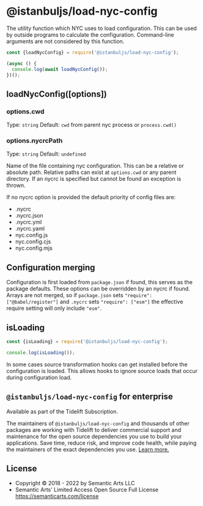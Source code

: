 # @istanbuljs/load-nyc-config

The utility function which NYC uses to load configuration.
This can be used by outside programs to calculate the configuration.
Command-line arguments are not considered by this function.

```js
const {loadNycConfig} = require('@istanbuljs/load-nyc-config');

(async () {
  console.log(await loadNycConfig());
})();
```

## loadNycConfig([options])

### options.cwd

Type: `string`
Default: `cwd` from parent nyc process or `process.cwd()`

### options.nycrcPath

Type: `string`
Default: `undefined`

Name of the file containing nyc configuration.
This can be a relative or absolute path.
Relative paths can exist at `options.cwd` or any parent directory.
If an nycrc is specified but cannot be found an exception is thrown.

If no nycrc option is provided the default priority of config files are:

* .nycrc
* .nycrc.json
* .nycrc.yml
* .nycrc.yaml
* nyc.config.js
* nyc.config.cjs
* nyc.config.mjs

## Configuration merging

Configuration is first loaded from `package.json` if found, this serves as the package
defaults.  These options can be overridden by an nycrc if found.  Arrays are not merged,
so if `package.json` sets `"require": ["@babel/register"]` and `.nycrc` sets `"require": ["esm"]`
the effective require setting will only include `"esm"`.

## isLoading

```js
const {isLoading} = require('@istanbuljs/load-nyc-config');

console.log(isLoading());
```

In some cases source transformation hooks can get installed before the configuration is
loaded.  This allows hooks to ignore source loads that occur during configuration load.

## `@istanbuljs/load-nyc-config` for enterprise

Available as part of the Tidelift Subscription.

The maintainers of `@istanbuljs/load-nyc-config` and thousands of other packages are working with Tidelift to deliver commercial support and maintenance for the open source dependencies you use to build your applications. Save time, reduce risk, and improve code health, while paying the maintainers of the exact dependencies you use. [Learn more.](https://tidelift.com/subscription/pkg/npm-istanbuljs-load-nyc-config?utm_source=npm-istanbuljs-load-nyc-config&utm_medium=referral&utm_campaign=enterprise)

## License

- Copyright © 2018 - 2022 by Semantic Arts LLC
- Semantic Arts' Limited Access Open Source Full License https://semanticarts.com/license
